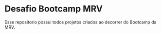 # Desafio Bootcamp MRV
Esse repositorio possui todos projetos criados ao decorrer do Bootcamp da MRV.
